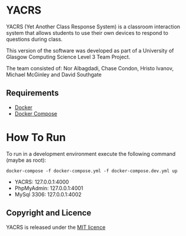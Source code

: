 # YACRS
YACRS (Yet Another Class Response System) is a classroom interaction system that allows students to use their own
devices to respond to questions during class.

This version of the software was developed as part of a University of Glasgow Computing Science Level 3 Team Project.

The team consisted of: Nor Albagdadi, Chase Condon, Hristo Ivanov, Michael McGinley and David Southgate

## Requirements
* [Docker](https://www.docker.com/)
* [Docker Compose](https://docs.docker.com/compose/)

# How To Run
To run in a development environment execute the following command (maybe as root):
```
docker-compose -f docker-compose.yml -f docker-compose.dev.yml up
```

* YACRS: 127.0.0.1:4000
* PhpMyAdmin: 127.0.0.1:4001
* MySql 3306: 127.0.0.1:4002

## Copyright and Licence
YACRS is released under the [MIT licence](LICENSE.md)